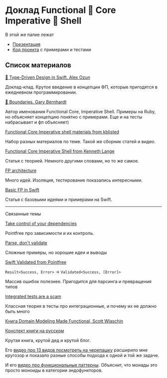 # Доклад Functional 🤯 Core Imperative 🐚 Shell

В этой же папке лежат

- [Презентация](fcis.pdf)
- [Код проекта](fcistalk/) с примерами и тестами

## Список материалов

[👑 Type-Driven Design in Swift. Alex Ozun](https://www.youtube.com/watch?v=pbVjkY9fS8c)

Доклад-клад. Крутое введение в концепции ФП, которые пригодятся в ежедневном программировании.

[👑 Boundaries. Gary Bernhardt](https://www.destroyallsoftware.com/talks/boundaries)

Автор именования Functional Core, Imperative Shell. Примеры на Ruby, но объясняет концепцию понятно с примерами. Еще и на тесты набрасывает и фп объясняет)

[Functional Core Imperative shell materials from kblisted](https://github.com/kbilsted/Functional-core-imperative-shell)

Набор разных материалов по теме. Такой же сборник статей и видео.

[Functional Core Imperative Shell from Kenneth Lange](https://kennethlange.com/functional-core-imperative-shell/)

Статья с теорией. Немного другими словами, но то же самое.

[FP architecture](https://www.youtube.com/watch?v=US8QG9I1XW0)

Много идей. Изоляция, тестирование показались интересными.

[Basic FP in Swift](https://www.vadimbulavin.com/pure-functions-higher-order-functions-and-first-class-functions-in-swift/)

Статья с базовыми идеями и примерами на Swift.

---

Связанные темы

[Take control of your dependencies](https://www.youtube.com/watch?v=pHOyEivnmb0)

Pointfree про зависимости и их контроль.

[Parse, don't validate](https://lexi-lambda.github.io/blog/2019/11/05/parse-don-t-validate/)

Сложные примеры, но хорошие идеи и выводы

[Swift Validated from Pointfree](https://github.com/pointfreeco/swift-validated)

`Result<Success, Error>` -> `Validated<Success, [Error]>`

Массив ошибок полезнее. Пригодится для парсинга и превращения типов

[Integrated tests are a scam](https://www.youtube.com/watch?v=VDfX44fZoMc)

Классная теория в тесты про интеграционные, и почему их не должно быть много

[Книга Domain Modeling Made Functional, Scott Wlaschin](https://fsharpforfunandprofit.com/books/)

[Конспект книги на русском](https://bespoyasov.ru/blog/domain-modelling-made-functional/)

Крутая книга, крутой дед и крутой блог.

Его [видео про 13 видов посмотреть на черепашку](https://fsharpforfunandprofit.com/posts/13-ways-of-looking-at-a-turtle/) расширило мне кругозор и показало разные способы подхода к одной и той же задаче.

И его [видео про функциональные паттерны](https://fsharpforfunandprofit.com/fppatterns/). Объяснит, что монады это просто моноиды в категории эндофункторов.
